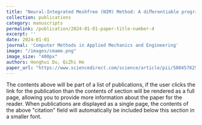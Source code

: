 ```yaml
---
title: "Neural-Integrated Meshfree (NIM) Method: A diﬀerentiable programming based hybrid solver for computational mechanics"
collection: publications
category: manuscripts
permalink: /publication/2024-01-01-paper-title-number-4
excerpt: ''
date: 2024-01-01
journal: 'Computer Methods in Applied Mechanics and Engineering'
image: "/images/cmame.png"
image_size: "400px"
authors: Honghui Du, QiZhi He
paper_url: "https://www.sciencedirect.com/science/article/pii/S0045782524002809"
---
```


The contents above will be part of a list of publications, if the user clicks the link for the publication than the contents of section will be rendered as a full page, allowing you to provide more information about the paper for the reader. When publications are displayed as a single page, the contents of the above "citation" field will automatically be included below this section in a smaller font.

